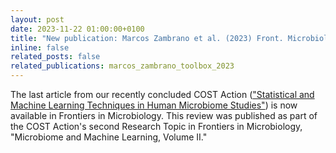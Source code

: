 ```yaml
---
layout: post
date: 2023-11-22 01:00:00+0100
title: "New publication: Marcos Zambrano et al. (2023) Front. Microbiol. 14, 1250806"
inline: false
related_posts: false
related_publications: marcos_zambrano_toolbox_2023
---
```


The last article from our recently concluded COST Action (["Statistical and Machine Learning Techniques in Human Microbiome Studies"](https://ml4microbiome.eu)) is now available in Frontiers in Microbiology. This review was published as part of the COST Action's second Research Topic in Frontiers in Microbiology, "Microbiome and Machine Learning, Volume II."
